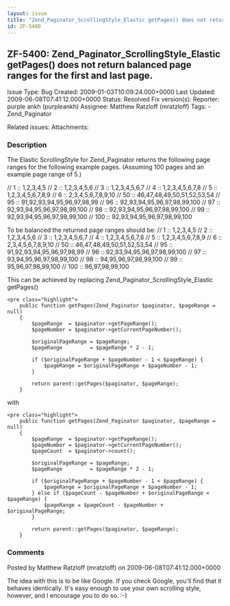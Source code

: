 ```yaml
---
layout: issue
title: "Zend_Paginator_ScrollingStyle_Elastic getPages() does not return balanced page ranges for the first and last page."
id: ZF-5400
---
```


ZF-5400: Zend\_Paginator\_ScrollingStyle\_Elastic getPages() does not return balanced page ranges for the first and last page.
------------------------------------------------------------------------------------------------------------------------------

 Issue Type: Bug Created: 2009-01-03T10:09:24.000+0000 Last Updated: 2009-06-08T07:41:12.000+0000 Status: Resolved Fix version(s): 
 Reporter:  purple ankh (purpleankh)  Assignee:  Matthew Ratzloff (mratzloff)  Tags: - Zend\_Paginator
 
 Related issues: 
 Attachments: 
### Description

The Elastic ScrollingStyle for Zend\_Paginator returns the following page ranges for the following example pages. (Assuming 100 pages and an example page range of 5.)

// 1 :: 1,2,3,4,5 // 2 :: 1,2,3,4,5,6 // 3 :: 1,2,3,4,5,6,7 // 4 :: 1,2,3,4,5,6,7,8 // 5 :: 1,2,3,4,5,6,7,8,9 // 6 :: 2,3,4,5,6,7,8,9,10 // 50 :: 46,47,48,49,50,51,52,53,54 // 95 :: 91,92,93,94,95,96,97,98,99 // 96 :: 92,93,94,95,96,97,98,99,100 // 97 :: 92,93,94,95,96,97,98,99,100 // 98 :: 92,93,94,95,96,97,98,99,100 // 99 :: 92,93,94,95,96,97,98,99,100 // 100 :: 92,93,94,95,96,97,98,99,100

To be balanced the returned page ranges should be: // 1 :: 1,2,3,4,5 // 2 :: 1,2,3,4,5,6 // 3 :: 1,2,3,4,5,6,7 // 4 :: 1,2,3,4,5,6,7,8 // 5 :: 1,2,3,4,5,6,7,8,9 // 6 :: 2,3,4,5,6,7,8,9,10 // 50 :: 46,47,48,49,50,51,52,53,54 // 95 :: 91,92,93,94,95,96,97,98,99 // 96 :: 92,93,94,95,96,97,98,99,100 // 97 :: 93,94,95,96,97,98,99,100 // 98 :: 94,95,96,97,98,99,100 // 99 :: 95,96,97,98,99,100 // 100 :: 96,97,98,99,100

This can be achieved by replacing Zend\_Paginator\_ScrollingStyle\_Elastic getPages()

 
    <pre class="highlight">
        public function getPages(Zend_Paginator $paginator, $pageRange = null)
        {
            $pageRange  = $paginator->getPageRange();
            $pageNumber = $paginator->getCurrentPageNumber();
    
            $originalPageRange = $pageRange;
            $pageRange         = $pageRange * 2 - 1;
    
            if ($originalPageRange + $pageNumber - 1 < $pageRange) {
                $pageRange = $originalPageRange + $pageNumber - 1;
            }
            
            return parent::getPages($paginator, $pageRange);
        }


with

 
    <pre class="highlight">
        public function getPages(Zend_Paginator $paginator, $pageRange = null)
        {
            $pageRange  = $paginator->getPageRange();
            $pageNumber = $paginator->getCurrentPageNumber();
            $pageCount  = $paginator->count();
    
            $originalPageRange = $pageRange;
            $pageRange         = $pageRange * 2 - 1;
    
            if ($originalPageRange + $pageNumber - 1 < $pageRange) {
                $pageRange = $originalPageRange + $pageNumber - 1;
            } else if ($pageCount - $pageNumber + $originalPageRange < $pageRange) {
                $pageRange = $pageCount - $pageNumber + $originalPageRange;
            }
    
            return parent::getPages($paginator, $pageRange);
        }


 

 

### Comments

Posted by Matthew Ratzloff (mratzloff) on 2009-06-08T07:41:12.000+0000

The idea with this is to be like Google. If you check Google, you'll find that it behaves identically. It's easy enough to use your own scrolling style, however, and I encourage you to do so. :-)

 

 